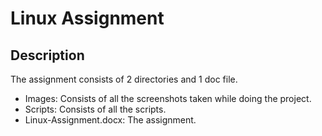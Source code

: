 # Linux Assignment
## Description
The assignment consists of 2 directories and 1 doc file.
- Images: Consists of all the screenshots taken while doing the project.
- Scripts: Consists of all the scripts.
- Linux-Assignment.docx: The assignment.
